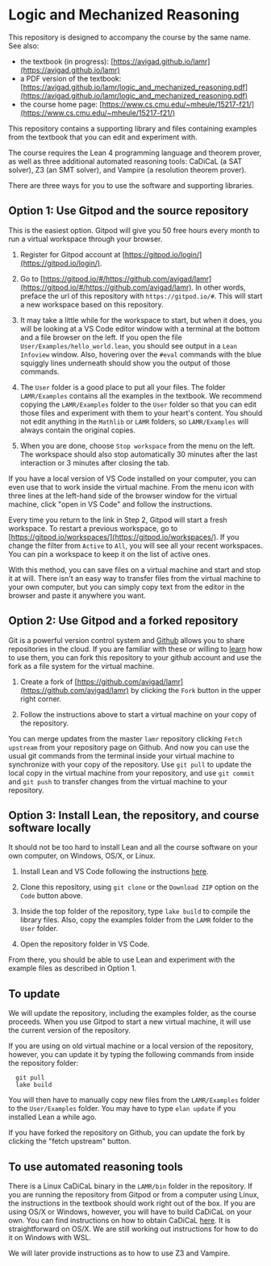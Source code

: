 # Logic and Mechanized Reasoning

This repository is designed to accompany the course by the same name. See also:

- the textbook (in progress): [https://avigad.github.io/lamr](https://avigad.github.io/lamr)
- a PDF version of the textbook: [https://avigad.github.io/lamr/logic_and_mechanized_reasoning.pdf](https://avigad.github.io/lamr/logic_and_mechanized_reasoning.pdf)
- the course home page: [https://www.cs.cmu.edu/~mheule/15217-f21/](https://www.cs.cmu.edu/~mheule/15217-f21/)

This repository contains a supporting library
and files containing examples from the textbook that you can edit and experiment with.

The course requires the Lean 4 programming language and theorem prover, as well as
three additional automated reasoning tools: CaDiCaL (a SAT solver), Z3 (an SMT solver), and
Vampire (a resolution theorem prover).

There are three ways for you to use the software and supporting libraries.

## Option 1: Use Gitpod and the source repository

This is the easiest option. Gitpod will give you 50 free hours every month to run a virtual
workspace through your browser.

1. Register for Gitpod account at [https://gitpod.io/login/](https://gitpod.io/login/).

2. Go to [https://gitpod.io/#/https://github.com/avigad/lamr](https://gitpod.io/#/https://github.com/avigad/lamr). In other words, preface the url of this repository with `https://gitpod.io/#`.
This will start a new workspace based on this repository.

3. It may take a little while for the workspace to start, but when it does, you will be looking
at a VS Code editor window with a terminal at the bottom and a file browser on the left.
If you open the file `User/Examples/hello_world.lean`, you should see output in a `Lean Infoview`
window. Also, hovering over the `#eval` commands with the blue squiggly lines underneath should
show you the output of those commands.

4. The `User` folder is a good place to put all your files.
The folder `LAMR/Examples` contains all the examples in the textbook.
We recommend copying the
`LAMR/Examples` folder to the `User` folder so that you can edit those files
and experiment with them to your heart's content.
You should not edit anything in the `Mathlib` or `LAMR` folders, so `LAMR/Examples`
will always contain the original copies.

5. When you are done, choose `Stop workspace` from the menu on the left. The workspace should also
stop automatically 30 minutes after the last interaction or 3 minutes after closing the tab.

If you have a local version of VS Code installed on your computer, you can even use that to work
inside the virtual machine.
From the menu icon with three lines at the left-hand side of the browser window for the virtual
machine,
click "open in VS Code" and follow the instructions.

Every time you return to the link in Step 2, Gitpod will start a fresh workspace. To restart a
previous workspace, go to [https://gitpod.io/workspaces/](https://gitpod.io/workspaces/).
If you change the filter from `Active` to `All`, you will see all your recent workspaces.
You can pin a workspace to keep it on the list of active ones.

With this method, you can save files on a virtual machine and start and stop it at will.
There isn't an easy way to transfer files from the virtual machine to your own computer,
but you can simply copy text from the editor in the browser and paste it anywhere you want.



## Option 2: Use Gitpod and a forked repository

Git is a powerful version control system and [Github](https://github.com/) allows you to share
repositories in the cloud. If you are familiar with these or willing to
[learn](https://guides.github.com/) how to use them, you can fork this repository to your
github account and use the fork as a file system for the virtual machine.

1. Create a fork of [https://github.com/avigad/lamr](https://github.com/avigad/lamr) by clicking
the `Fork` button in the upper right corner.

2. Follow the instructions above to start a virtual machine on your copy of the repository.

You can merge updates from the master `lamr` repository clicking `Fetch upstream` from your
repository page on Github. And now you can use the usual git commands from the terminal inside
your virtual machine to synchronize with your copy of the repository. Use `git pull` to update the
local copy in the virtual machine from your repository, and use `git commit` and `git push` to
transfer changes from the virtual machine to your repository.


## Option 3: Install Lean, the repository, and course software locally

It should not be too hard to install Lean and all the course software on your own computer,
on Windows, OS/X, or Linux.

1. Install Lean and VS Code following the instructions [here](https://leanprover.github.io/lean4/doc/quickstart.html).

2. Clone this repository, using `git clone` or the `Download ZIP` option on the `Code` button
above.

3. Inside the top folder of the repository, type `lake build` to compile the library files.
Also, copy the examples folder from the `LAMR` folder to the `User` folder.

4. Open the repository folder in VS Code.

From there, you should be able to use Lean and experiment with the example files as described in
Option 1.

## To update

We will update the repository, including the examples folder, as the course proceeds.
When you use Gitpod to start a new virtual machine, it will use the current version of the repository.

If you are using on old virtual machine or a local version of the repository, however,
you can update it by typing the following commands from inside the repository folder:
```
  git pull
  lake build

```
You will then have to manually copy new files from the `LAMR/Examples`
folder to the `User/Examples` folder. 
You may have to type `elan update` if you installed Lean a while ago.

If you have forked the repository on Github, you can update the fork by clicking the "fetch upstream"
button.

## To use automated reasoning tools

There is a Linux CaDiCaL binary in the `LAMR/bin` folder in the repository. If you are running the repository
from Gitpod or from a computer using Linux, the instructions in the textbook should work right out of the box.
If you are using OS/X or Windows, however, you will have to build CaDiCaL on your own.
You can find instructions on how to obtain CaDiCaL [here](https://github.com/arminbiere/cadical).
It is straightforward on OS/X. We are still working out instructions for how to do it on Windows with WSL.

We will later provide instructions as to how to use Z3 and Vampire.

















